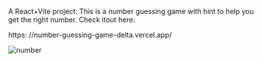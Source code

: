 A React+Vite project: 
This is a number guessing game with hint to help you get the right number.
Check itout here: 

https:  //number-guessing-game-delta.vercel.app/


![number](https://github.com/kylead10/number-guessing-game/assets/101107354/afeb5749-5ca8-4717-8efa-39c1781adaef)
